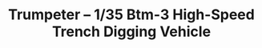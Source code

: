 ---
layout: product
title: "Trumpeter – 1/35 Btm-3 High-Speed Trench Digging Vehicle"
price: "9000" 
desc: "N/A"
img_path: "/assets/img/TRU09502.webp"
brand: "N/A"
available: false
special_offer: false
new: false
soon: false
cat: "010000"
subcat: "013400"
subsubcat: "0N/A"
sifra: "TRU09502"
popular: false
spec: false
---